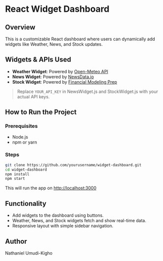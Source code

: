 # React Widget Dashboard

## Overview
This is a customizable React dashboard where users can dynamically add widgets like Weather, News, and Stock updates.

## Widgets & APIs Used

- **Weather Widget**: Powered by [Open-Meteo API](https://open-meteo.com/)
- **News Widget**: Powered by [NewsData.io](https://newsdata.io/)
- **Stock Widget**: Powered by [Financial Modeling Prep](https://financialmodelingprep.com/)

> Replace `YOUR_API_KEY` in NewsWidget.js and StockWidget.js with your actual API keys.

## How to Run the Project

### Prerequisites
- Node.js
- npm or yarn

### Steps

```bash
git clone https://github.com/yourusername/widget-dashboard.git
cd widget-dashboard
npm install
npm start
```

This will run the app on [http://localhost:3000](http://localhost:3000)

## Functionality
- Add widgets to the dashboard using buttons.
- Weather, News, and Stock widgets fetch and show real-time data.
- Responsive layout with simple sidebar navigation.

## Author
Nathaniel Umudi-Kigho
